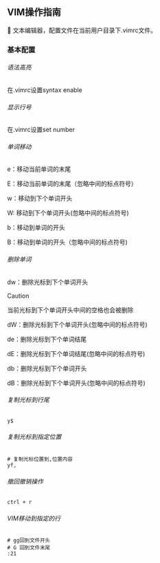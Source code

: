 ## VIM操作指南

👀 文本编辑器，配置文件在当前用户目录下.vimrc文件。

### 基本配置

###### 语法高亮

在.vimrc设置syntax enable

###### 显示行号

在.vimrc设置set number

###### 单词移动

e：移动当前单词的末尾

E：移动当前单词的末尾（忽略中间的标点符号）

w：移动到下个单词开头

W:  移动到下个单词开头(忽略中间的标点符号)

b：移动到单词的开头

B：移动到单词的开头（忽略中间的标点符号)

###### 删除单词

dw：删除光标到下个单词开头

> [!CAUTION]
>
> 当前光标到下个单词开头中间的空格也会被删除

dW：删除光标到下个单词开头(忽略中间的标点符号)

de：删除光标到下个单词结尾

dE：删除光标到下个单词结尾(忽略中间的标点符号)

db：删除光标到下个单词开头

dB：删除光标到下个单词开头(忽略中间的标点符号)

###### 复制光标到行尾

```shell
y$
```

###### 复制光标到指定位置

```shell
# 复制光标位置到,位置内容
yf, 
```

###### 撤回撤销操作

```shell
ctrl + r
```

###### VIM移动到指定的行

```shell
# gg回到文件开头
# G 回到文件末尾
:21
```

